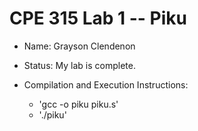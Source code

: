 # CPE 315 Lab 1 -- Piku

* Name: Grayson Clendenon

* Status: My lab is complete.
* Compilation and Execution Instructions:
	* 'gcc -o piku piku.s'
	* './piku'
